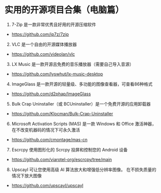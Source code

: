 # 实用的开源项目合集（电脑篇）
1. 7-Zip 是一款非常优秀且好用的开源压缩软件
- https://github.com/ip7z/7zip
2. VLC 是一个自由的开源媒体播放器
- https://github.com/videolan/vlc
3. LX Music 是一款开源且免费的音乐播放器（需要自己导入音源）
- https://github.com/lyswhut/lx-music-desktop
4. ImageGlass 是一款开源的轻量级、多功能的图像查看器，可查看86种格式
- https://github.com/d2phap/ImageGlass
5. Bulk Crap Uninstaller（或 BCUninstaller）是一个免费开源的应用卸载器
- https://github.com/Klocman/Bulk-Crap-Uninstaller
6. Microsoft Activation Scripts (MAS) 是一款 Windows 和 Office 激活神器，在不改变机器码的情况下可永久激活
- https://github.com/cmontage/mas-cn
7. Escrcpy 使用图形化的 Scrcpy 投屏和控制您的 Android 设备
- https://github.com/viarotel-org/escrcpy/tree/main
8. Upscayl 可让您使用高级 AI 算法放大和增强低分辨率图像。 在不损失质量的情况下放大图像
- https://github.com/upscayl/upscayl
